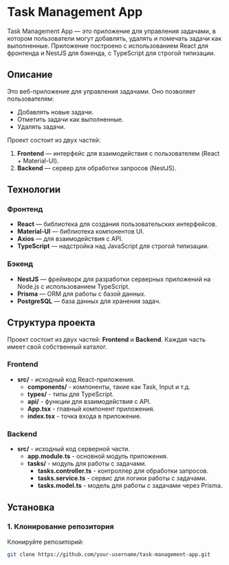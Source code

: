 # Task Management App

Task Management App — это приложение для управления задачами, в котором пользователи могут добавлять, удалять и помечать задачи как выполненные. Приложение построено с использованием React для фронтенда и NestJS для бэкенда, с TypeScript для строгой типизации.

## Описание

Это веб-приложение для управления задачами. Оно позволяет пользователям:

- Добавлять новые задачи.
- Отметить задачи как выполненные.
- Удалять задачи.

Проект состоит из двух частей:

1. **Frontend** — интерфейс для взаимодействия с пользователем (React + Material-UI).
2. **Backend** — сервер для обработки запросов (NestJS).

## Технологии

### Фронтенд

- **React** — библиотека для создания пользовательских интерфейсов.
- **Material-UI** — библиотека компонентов UI.
- **Axios** — для взаимодействия с API.
- **TypeScript** — надстройка над JavaScript для строгой типизации.

### Бэкенд

- **NestJS** — фреймворк для разработки серверных приложений на Node.js с использованием TypeScript.
- **Prisma** — ORM для работы с базой данных.
- **PostgreSQL** — база данных для хранения задач.

## Структура проекта

Проект состоит из двух частей: **Frontend** и **Backend**. Каждая часть имеет свой собственный каталог.

### Frontend

- **src/** - исходный код React-приложения.
  - **components/** - компоненты, такие как Task, Input и т.д.
  - **types/** - типы для TypeScript.
  - **api/** - функции для взаимодействия с API.
  - **App.tsx** - главный компонент приложения.
  - **index.tsx** - точка входа в приложение.

### Backend

- **src/** - исходный код серверной части.
  - **app.module.ts** - основной модуль приложения.
  - **tasks/** - модуль для работы с задачами.
    - **tasks.controller.ts** - контроллер для обработки запросов.
    - **tasks.service.ts** - сервис для логики работы с задачами.
    - **tasks.model.ts** - модель для работы с задачами через Prisma.

## Установка

### 1. Клонирование репозитория

Клонируйте репозиторий:

```bash
git clone https://github.com/your-username/task-management-app.git

